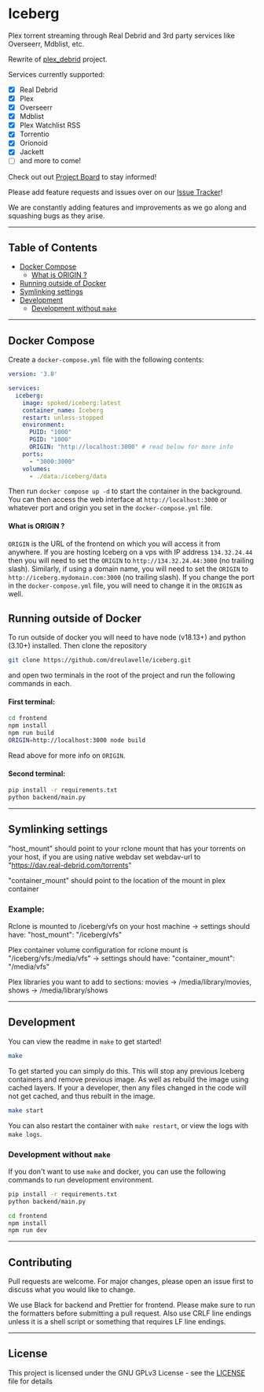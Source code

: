 # Iceberg

Plex torrent streaming through Real Debrid and 3rd party services like Overseerr, Mdblist, etc.

Rewrite of [plex_debrid](https://github.com/itsToggle/plex_debrid) project.

Services currently supported:
- [x] Real Debrid
- [x] Plex
- [x] Overseerr
- [x] Mdblist
- [x] Plex Watchlist RSS
- [x] Torrentio
- [x] Orionoid
- [x] Jackett
- [ ] and more to come!

Check out out [Project Board](https://github.com/users/dreulavelle/projects/2) to stay informed!

Please add feature requests and issues over on our [Issue Tracker](https://github.com/dreulavelle/iceberg/issues)!

We are constantly adding features and improvements as we go along and squashing bugs as they arise.

---

## Table of Contents
- [Docker Compose](#docker-compose)
  - [What is ORIGIN ?](#what-is-origin-)
- [Running outside of Docker](#running-outside-of-docker)
- [Symlinking settings](#symlinking-settings)
- [Development](#development)
  - [Development without `make`](#development-without-make)

---

## Docker Compose

Create a `docker-compose.yml` file with the following contents:

```yml
version: '3.8'

services:
  iceberg:
    image: spoked/iceberg:latest
    container_name: Iceberg
    restart: unless-stopped
    environment:
      PUID: "1000"
      PGID: "1000"
      ORIGIN: "http://localhost:3000" # read below for more info
    ports:
      - "3000:3000"
    volumes:
      - ./data:/iceberg/data
```

Then run `docker compose up -d` to start the container in the background. You can then access the web interface at `http://localhost:3000` or whatever port and origin you set in the `docker-compose.yml` file.

#### What is ORIGIN ?
`ORIGIN` is the URL of the frontend on which you will access it from anywhere. If you are hosting Iceberg on a vps with IP address `134.32.24.44` then you will need to set the `ORIGIN` to `http://134.32.24.44:3000` (no trailing slash). Similarly, if using a domain name, you will need to set the `ORIGIN` to `http://iceberg.mydomain.com:3000` (no trailing slash). If you change the port in the `docker-compose.yml` file, you will need to change it in the `ORIGIN` as well.

## Running outside of Docker

To run outside of docker you will need to have node (v18.13+) and python (3.10+) installed. Then clone the repository

```sh
git clone https://github.com/dreulavelle/iceberg.git
```

and open two terminals in the root of the project and run the following commands in each.

#### First terminal:

```sh
cd frontend
npm install
npm run build
ORIGIN=http://localhost:3000 node build
```
Read above for more info on `ORIGIN`.

#### Second terminal:

```sh
pip install -r requirements.txt
python backend/main.py
```

---

## Symlinking settings
"host_mount" should point to your rclone mount that has your torrents on your host, if you are using native webdav set webdav-url to "https://dav.real-debrid.com/torrents"

"container_mount" should point to the location of the mount in plex container

### Example:
Rclone is mounted to /iceberg/vfs on your host machine -> settings should have: "host_mount": "/iceberg/vfs"

Plex container volume configuration for rclone mount is "/iceberg/vfs:/media/vfs" -> settings should have: "container_mount": "/media/vfs"

Plex libraries you want to add to sections: movies -> /media/library/movies, shows -> /media/library/shows

---

## Development
You can view the readme in `make` to get started!

```sh
make
```

To get started you can simply do this. This will stop any previous Iceberg containers and remove previous image.
As well as rebuild the image using cached layers. If your a developer, then any files changed in the code will not get cached, 
and thus rebuilt in the image.

```sh
make start
```

You can also restart the container with `make restart`, or view the logs with `make logs`. 

### Development without `make`
If you don't want to use `make` and docker, you can use the following commands to run development environment.

```sh
pip install -r requirements.txt
python backend/main.py
```

```sh
cd frontend
npm install
npm run dev
```

---

## Contributing
Pull requests are welcome. For major changes, please open an issue first to discuss what you would like to change.

We use Black for backend and Prettier for frontend. Please make sure to run the formatters before submitting a pull request. Also use CRLF line endings unless it is a shell script or something that requires LF line endings.

---

## License
This project is licensed under the GNU GPLv3 License - see the [LICENSE](LICENSE) file for details
